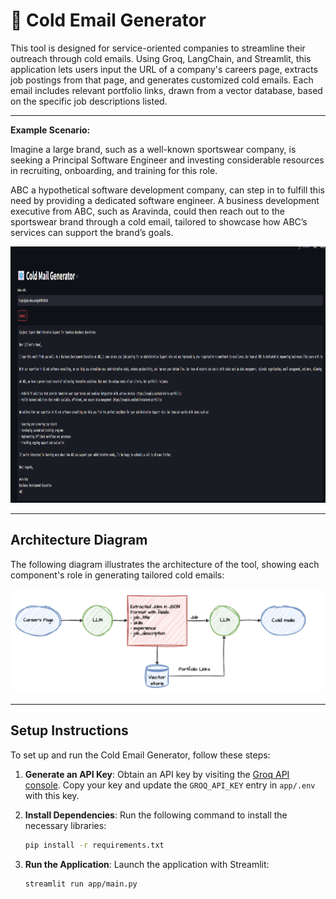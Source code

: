 # 📧 Cold Email Generator

This tool is designed for service-oriented companies to streamline their outreach through cold emails. Using Groq, LangChain, and Streamlit, this application lets users input the URL of a company's careers page, extracts job postings from that page, and generates customized cold emails. Each email includes relevant portfolio links, drawn from a vector database, based on the specific job descriptions listed.

---

**Example Scenario:**

Imagine a large brand, such as a well-known sportswear company, is seeking a Principal Software Engineer and investing considerable resources in recruiting, onboarding, and training for this role.

ABC a hypothetical software development company, can step in to fulfill this need by providing a dedicated software engineer. A business development executive from ABC, such as Aravinda, could then reach out to the sportswear brand through a cold email, tailored to showcase how ABC’s services can support the brand’s goals.

<img src="imgs/app_img.png" alt="Cold Email Generator Interface" width="1200" height="410"/>


---

## Architecture Diagram

The following diagram illustrates the architecture of the tool, showing each component's role in generating tailored cold emails:

![Architecture Diagram](imgs/architecture.png)

---

## Setup Instructions

To set up and run the Cold Email Generator, follow these steps:

1. **Generate an API Key**: Obtain an API key by visiting the [Groq API console](https://console.groq.com/keys). Copy your key and update the `GROQ_API_KEY` entry in `app/.env` with this key.

2. **Install Dependencies**: Run the following command to install the necessary libraries:
    ```bash
    pip install -r requirements.txt
    ```

3. **Run the Application**: Launch the application with Streamlit:
    ```bash
    streamlit run app/main.py
    ```
